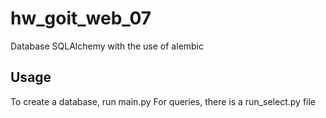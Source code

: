 # hw_goit_web_07
Database SQLAlchemy with the use of alembic

## Usage
To create a database, run main.py
For queries, there is a run_select.py file